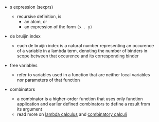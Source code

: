 

+ s expression (sexprs)
    + recursive definition, is 
        + an atom, or
        + an expression of the form `(x . y)`

+ de bruijin index
    + each de bruijin index is a natural number representing an occurence of a variable in a lambda term, denoting the number of binders in scope between that occurence and its corresponding binder


+ free variables 
    + refer to variables used in a function that are neither local variables nor parameters of that function


+ combinators 
    + a combinator is a higher-order function that uses only function application and earlier defined combinators to define a result from its argument
    + read more on [lambda calculus](https://en.wikipedia.org/wiki/Combinatory_logic#Combinatory_calculi) and [combinatory calculi](https://en.wikipedia.org/wiki/Combinatory_logic#Combinatory_calculi)